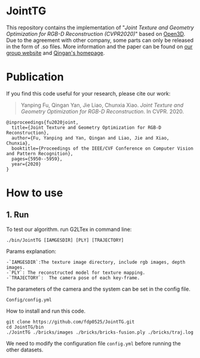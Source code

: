 # JointTG

This repository contains the implementation of "<i>Joint Texture and Geometry Optimization for RGB-D Reconstruction (CVPR2020)</i>" based on [Open3D](https://github.com/intel-isl/Open3D). Due to the agreement with other company, some parts can only be released in the form of .so files. More information and the paper can be found on [our group website](http://graphvision.whu.edu.cn/) and [Qingan's homepage](https://yanqingan.github.io/).

# Publication
If you find this code useful for your research, please cite our work:

> Yanping Fu, Qingan Yan, Jie Liao, Chunxia Xiao. <i>Joint Texture and Geometry Optimization for RGB-D Reconstruction</i>. In CVPR. 2020.

<pre><code>@inproceedings{fu2020joint,
  title={Joint Texture and Geometry Optimization for RGB-D Reconstruction},
  author={Fu, Yanping and Yan, Qingan and Liao, Jie and Xiao, Chunxia},
  booktitle={Proceedings of the IEEE/CVF Conference on Computer Vision and Pattern Recognition},
  pages={5950--5959},
  year={2020}
}</code></pre>

# How to use

## 1. Run
To test our algorithm. run G2LTex in command line:
```
./bin/JointTG [IAMGESDIR] [PLY] [TRAJECTORY] 
```
Params explanation:
```
-`IAMGESDIR`:The texture image directory, include rgb images, depth images.
-`PLY`: The reconstructed model for texture mapping.
-`TRAJECTORY`:  The camera pose of each key-frame.
```

The parameters of the camera and the system can be set in the config file.
```
Config/config.yml
```

How to install and run this code.
```
git clone https://github.com/fdp0525/JointTG.git
cd JointTG/bin
./JointTG ./bricks/images ./bricks/bricks-fusion.ply ./bricks/traj.log
```
We need to modify the configuration file ```config.yml``` before running the other datasets.

